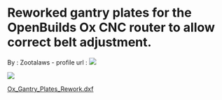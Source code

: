 Reworked gantry plates for the OpenBuilds Ox CNC router to allow correct belt adjustment.
=========================================================================================

By : Zootalaws - profile url : [![](https://cdn.thingiverse.com/site/img/default/avatar/avatar_maker_thumb_medium.jpg)](https://www.thingiverse.com/Zootalaws)  
  
[![](https://cdn.thingiverse.com/site/img/default/Gears_thumb_medium.jpg)](https://cdn.thingiverse.com/site/img/default/Gears_thumb_medium.jpg)

[Ox\_Gantry\_Plates\_Rework.dxf](https://www.thingiverse.com/thing:687356)